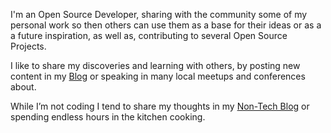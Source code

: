 I'm an Open Source Developer, sharing with the community some of my personal work so then others can use them as a base for their ideas or as a a future inspiration, as well as, contributing to several Open Source Projects.

I like to share my discoveries and learning with others, by posting new content in my [Blog](/blog) or speaking in many local meetups and conferences about.

While I’m not coding I tend to share my thoughts in my [Non-Tech Blog](https://write.as/emasuriano/) or spending endless hours in the kitchen cooking.
